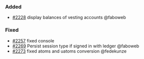 ### Added

- [\#2228](https://github.com/cosmos/voyager/issues/2228) display balances of vesting accounts @faboweb

### Fixed

- [\#2257](https://github.com/cosmos/voyager/pull/2257) fixed console
- [\#2269](https://github.com/cosmos/voyager/pull/2269) Persist session type if signed in with ledger @faboweb
- [\#2273](https://github.com/cosmos/voyager/issues/2273) fixed atoms and uatoms conversion @fedekunze
